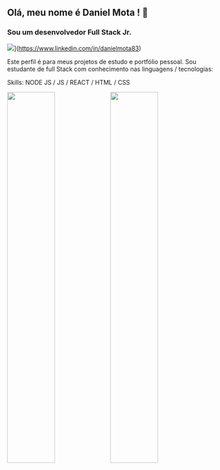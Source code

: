 ## Olá, meu nome é **Daniel Mota** ! 👋
### Sou um desenvolvedor Full Stack Jr.
![](https://img.shields.io/badge/linkedin-%230077B5.svg?style=for-the-badge&logo=linkedin)](https://www.linkedin.com/in/danielmota83)

Este perfil é para meus projetos de estudo e portfólio pessoal. Sou estudante de full Stack com conhecimento nas linguagens / tecnologias:

Skills: NODE JS  / JS / REACT / HTML / CSS

<img align = "left" width = "47%" src ="https://github-readme-stats.vercel.app/api?username=DanielMota&show_icons=true&theme=dracula"/>
<img align = "left" width = "47%" src ="https://github-readme-stats.vercel.app/api/top-langs/?username=DanielMotaa&layout=compact"/>
